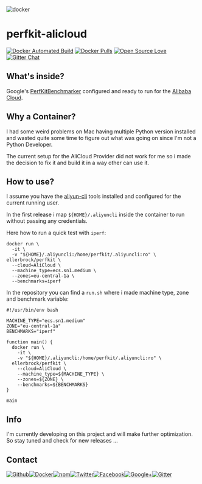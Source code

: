 ![docker](https://github.frapsoft.com/top/docker-security.jpg)

# perfkit-alicloud

[![Docker Automated Build](https://img.shields.io/docker/automated/ellerbrock/perfkit-alicloud.svg)](https://hub.docker.com/r/ellerbrock/perfkit-alicloud/) [![Docker Pulls](https://img.shields.io/docker/pulls/ellerbrock/perfkit-alicloud.svg)](https://hub.docker.com/r/ellerbrock/perfkit-alicloud/) [![Open Source Love](https://badges.frapsoft.com/os/v1/open-source.svg)](https://github.com/ellerbrock/open-source-badges/) [![Gitter Chat](https://badges.gitter.im/frapsoft/frapsoft.svg)](https://gitter.im/frapsoft/frapsoft/)


## What's inside?


Google's [PerfKitBenchmarker](https://github.com/GoogleCloudPlatform/PerfKitBenchmarker) configured and ready to run for the [Alibaba Cloud](https://www.alibabacloud.com/).

## Why a Container?

I had some weird problems on Mac having multiple Python version installed and wasted quite some time to figure out what was going on since I'm not a Python Developer.

The current setup for the AliCloud Provider did not work for me so i made the decision to fix it and build it in a way other can use it.

## How to use?

I assume you have the [aliyun-cli](https://github.com/aliyun/aliyun-cli) tools installed and configured for the current running user.

In the first release i map `${HOME}/.aliyuncli` inside the container to run without passing any credentials.

Here how to run a quick test with `iperf`:

```
docker run \
  -it \
  -v "${HOME}/.aliyuncli:/home/perfkit/.aliyuncli:ro" \
ellerbrock/perfkit \
  --cloud=AliCloud \
  --machine_type=ecs.sn1.medium \
  --zones=eu-central-1a \
  --benchmarks=iperf
```

In the repository you can find a `run.sh` where i made machine type, zone and benchmark variable:

```
#!/usr/bin/env bash

MACHINE_TYPE="ecs.sn1.medium"
ZONE="eu-central-1a"
BENCHMARKS="iperf"

function main() {
  docker run \
    -it \
    -v "${HOME}/.aliyuncli:/home/perfkit/.aliyuncli:ro" \
  ellerbrock/perfkit \
    --cloud=AliCloud \
    --machine_type=${MACHINE_TYPE} \
    --zones=${ZONE} \
    --benchmarks=${BENCHMARKS}
}

main
```

## Info

I'm currently developing on this project and will make further optimization.   
So stay tuned and check for new releases ...

##  Contact

[![Github](https://github.frapsoft.com/social/github.png)](https://github.com/ellerbrock/)[![Docker](https://github.frapsoft.com/social/docker.png)](https://hub.docker.com/u/ellerbrock/)[![npm](https://github.frapsoft.com/social/npm.png)](https://www.npmjs.com/~ellerbrock)[![Twitter](https://github.frapsoft.com/social/twitter.png)](https://twitter.com/frapsoft/)[![Facebook](https://github.frapsoft.com/social/facebook.png)](https://www.facebook.com/frapsoft/)[![Google+](https://github.frapsoft.com/social/google-plus.png)](https://plus.google.com/116540931335841862774)[![Gitter](https://github.frapsoft.com/social/gitter.png)](https://gitter.im/frapsoft/frapsoft/)
